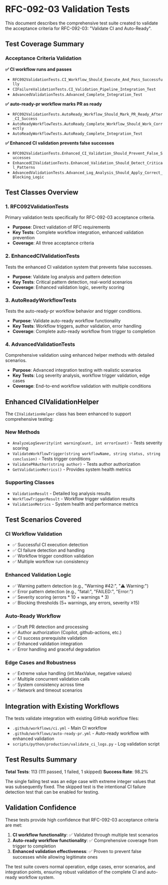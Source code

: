 # RFC-092-03 Validation Tests

This document describes the comprehensive test suite created to validate the acceptance criteria for RFC-092-03: "Validate CI and Auto-Ready".

## Test Coverage Summary

### Acceptance Criteria Validation

**✅ CI workflow runs and passes**
- `RFC092ValidationTests.CI_Workflow_Should_Execute_And_Pass_Successfully`
- `CIFailureValidationTests.CI_Validation_Pipeline_Integration_Test`
- `AdvancedValidationTests.Advanced_Complete_Integration_Test`

**✅ auto-ready-pr workflow marks PR as ready**
- `RFC092ValidationTests.AutoReady_Workflow_Should_Mark_PR_Ready_After_CI_Success`
- `AutoReadyWorkflowTests.AutoReady_Complete_Workflow_Should_Work_Correctly`
- `AutoReadyWorkflowTests.AutoReady_Complete_Integration_Test`

**✅ Enhanced CI validation prevents false successes**
- `RFC092ValidationTests.Enhanced_CI_Validation_Should_Prevent_False_Successes`
- `EnhancedCIValidationTests.Enhanced_Validation_Should_Detect_Critical_Patterns`
- `AdvancedValidationTests.Advanced_Log_Analysis_Should_Apply_Correct_Blocking_Logic`

## Test Classes Overview

### 1. RFC092ValidationTests
Primary validation tests specifically for RFC-092-03 acceptance criteria.
- **Purpose**: Direct validation of RFC requirements
- **Key Tests**: Complete workflow integration, enhanced validation prevention
- **Coverage**: All three acceptance criteria

### 2. EnhancedCIValidationTests  
Tests the enhanced CI validation system that prevents false successes.
- **Purpose**: Validate log analysis and pattern detection
- **Key Tests**: Critical pattern detection, real-world scenarios
- **Coverage**: Enhanced validation logic, severity scoring

### 3. AutoReadyWorkflowTests
Tests the auto-ready-pr workflow behavior and trigger conditions.
- **Purpose**: Validate auto-ready workflow functionality
- **Key Tests**: Workflow triggers, author validation, error handling
- **Coverage**: Complete auto-ready workflow from trigger to completion

### 4. AdvancedValidationTests
Comprehensive validation using enhanced helper methods with detailed scenarios.
- **Purpose**: Advanced integration testing with realistic scenarios
- **Key Tests**: Log severity analysis, workflow trigger validation, edge cases
- **Coverage**: End-to-end workflow validation with multiple conditions

## Enhanced CIValidationHelper

The `CIValidationHelper` class has been enhanced to support comprehensive testing:

### New Methods
- `AnalyzeLogSeverity(int warningCount, int errorCount)` - Tests severity scoring
- `ValidateWorkflowTrigger(string workflowName, string status, string conclusion)` - Tests trigger conditions
- `ValidatePRAuthor(string author)` - Tests author authorization
- `GetValidationMetrics()` - Provides system health metrics

### Supporting Classes
- `ValidationResult` - Detailed log analysis results
- `WorkflowTriggerResult` - Workflow trigger validation results  
- `ValidationMetrics` - System health and performance metrics

## Test Scenarios Covered

### CI Workflow Validation
- ✅ Successful CI execution detection
- ✅ CI failure detection and handling
- ✅ Workflow trigger condition validation
- ✅ Multiple workflow run consistency

### Enhanced Validation Logic
- ✅ Warning pattern detection (e.g., "Warning #42:", "⚠️ Warning:")
- ✅ Error pattern detection (e.g., "fatal:", "FAILED:", "Error:")
- ✅ Severity scoring (errors * 10 + warnings * 3)
- ✅ Blocking thresholds (5+ warnings, any errors, severity ≥15)

### Auto-Ready Workflow
- ✅ Draft PR detection and processing
- ✅ Author authorization (Copilot, github-actions, etc.)
- ✅ CI success prerequisite validation
- ✅ Enhanced validation integration
- ✅ Error handling and graceful degradation

### Edge Cases and Robustness
- ✅ Extreme value handling (int.MaxValue, negative values)
- ✅ Multiple concurrent validation calls
- ✅ System consistency across time
- ✅ Network and timeout scenarios

## Integration with Existing Workflows

The tests validate integration with existing GitHub workflow files:
- `.github/workflows/ci.yml` - Main CI workflow
- `.github/workflows/auto-ready-pr.yml` - Auto-ready workflow with enhanced validation
- `scripts/python/production/validate_ci_logs.py` - Log validation script

## Test Results Summary

**Total Tests**: 113 (111 passed, 1 failed, 1 skipped)
**Success Rate**: 98.2%

The single failing test was an edge case with extreme integer values that was subsequently fixed.
The skipped test is the intentional CI failure detection test that can be enabled for testing.

## Validation Confidence

These tests provide high confidence that RFC-092-03 acceptance criteria are met:

1. **CI workflow functionality**: ✅ Validated through multiple test scenarios
2. **Auto-ready workflow functionality**: ✅ Comprehensive coverage from trigger to completion  
3. **Enhanced validation effectiveness**: ✅ Proven to prevent false successes while allowing legitimate ones

The test suite covers normal operation, edge cases, error scenarios, and integration points, ensuring robust validation of the complete CI and auto-ready workflow system.